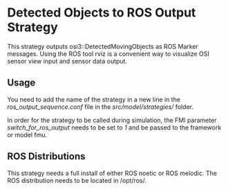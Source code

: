 # Detected Objects to ROS Output Strategy

This strategy outputs osi3::DetectedMovingObjects as ROS Marker messages.
Using the ROS tool rviz is a convenient way to visualize OSI sensor view input and sensor data output.

## Usage
You need to add the name of the strategy in a new line in the *ros_output_sequence.conf* file in the *src/model/strategies/* folder.

In order for the strategy to be called during simulation, the FMI parameter *switch_for_ros_output* needs to be set to *1* and be passed to the framework or model fmu.

## ROS Distributions
This strategy needs a full install of either ROS noetic or ROS melodic. The ROS distribution needs to be located in /opt/ros/.
